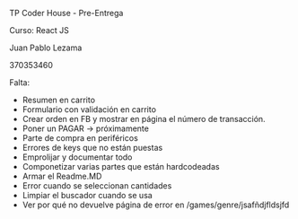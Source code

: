 TP Coder House - Pre-Entrega

Curso: React JS

Juan Pablo Lezama

370353460

Falta:

- Resumen en carrito
- Formulario con validación en carrito
- Crear orden en FB y mostrar en página el número de transacción.
- Poner un PAGAR -> próximamente
- Parte de compra en periféricos
- Errores de keys que no están puestas
- Emprolijar y documentar todo
- Componetizar varias partes que están hardcodeadas
- Armar el Readme.MD
- Error cuando se seleccionan cantidades
- Limpiar el buscador cuando se usa
- Ver por qué no devuelve página de error en /games/genre/jsafñdjfldsjfd